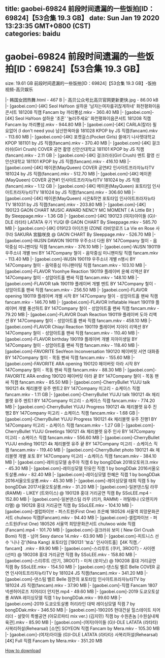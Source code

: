 
title: gaobei-69824 前段时间遗漏的一些饭拍[ID：69824]【53合集 19.3 GB】
date: Sun Jan 19 2020 13:23:35 GMT+0800 (CST)    
categories: baidu
---

# gaobei-69824 前段时间遗漏的一些饭拍[ID：69824]【53合集 19.3 GB】
size: 19.61 GB
 前段时间遗漏的一些饭拍[ID：69824]【53合集 19.3 GB】-饭拍视频-高贝娱乐
 
|- 韩国女团热舞.html - 467 B
|- 高贝公众号比高贝官网更新更快.jpg - 86.00 kB
|- [gaobei.com]-[4K] Seol HaYoon 설하윤 '남자는여자를귀찮게하네' 화천평화이음콘서트 181208 직캠 Fancam by 까리뽕삼.mkv - 360.40 MB
|- [gaobei.com]-[4K] Seol HaYoon 설하윤 '초혼' '눌러주세요' 화천평화이음콘서트 181208 직캠 Fancam by 까리뽕삼.mkv - 944.80 MB
|- [gaobei.com]-[4K] CARLA(칼라) 필요없어 (I don't need you) 남산한옥마을 181028 KPOP by JS 직캠(fancam).mkv - 113.60 MB
|- [gaobei.com]-[4K] 포켓걸스(Pocket Girls) 쓸애기 나사렛대학교 KPOP 181101 by JS 직캠(fancam).mkv - 370.40 MB
|- [gaobei.com]-[4K] 걸크러쉬(Girl Crush) COVER 공연 촬영 신안산대학교 181101 KPOP by JS 직캠(fancam).mkv - 2.11 GB
|- [gaobei.com]-[4K] 걸크러쉬(Girl Crush) 멘트 촬영 신안산대학교 181101 KPOP by JS 직캠(fancam).mkv - 416.10 MB
|- [gaobei.com]-[4K] 메이퀸(MayQueen) COVER 공연#2 인사아트프라자뉴타TV 181024 by JS 직캠(fancam).mkv - 512.70 MB
|- [gaobei.com]-[4K] 메이퀸(MayQueen) COVER 공연#1 인사아트프라자뉴타TV 181024 by JS 직캠(fancam).mkv - 1.12 GB
|- [gaobei.com]-[4K] 메이퀸(MayQueen) 포토타임 인사아트프라자뉴타TV 181024 by JS 직캠(fancam).mkv - 306.60 MB
|- [gaobei.com]-[4K] 메이퀸(MayQueen) 시은&하연 포토타임 인사아트프라자뉴타TV 181031 by JS 직캠(fancam).mkv - 203.80 MB
|- [gaobei.com]-[4K] 190123 GAON CHART MUSIC AWARD NENCY MC MOMENT ( A Little Bit ) By Sleeppage.mkv - 1.36 GB
|- [gaobei.com]-[4K] 190123 (여자)아이들 (G)I-DLE 라타타 LATATA 우기 YUQI @ GAON CHART By Sleeppage.mkv - 585.70 MB
|- [gaobei.com]-[4K] 019123 아이즈원 IZONE 라비앙로즈 La Vie en Rose 사쿠라 SAKURA 宮脇咲良 @ GAON CHART By Sleeppage.mkv - 526.70 MB
|- [gaobei.com]-WJSN DAWON 190119 우주소녀 다원 BY 147Company 철이 - 음악중심 미니팬미팅 직캠 fancam.mkv - 376.10 MB
|- [gaobei.com]-WJSN 190119 우주소녀 개별 tmi BY 147Company 철이 - 음악중심 미니팬미팅 직캠 fancam.mkv - 113.40 MB
|- [gaobei.com]-WJSN 190119 우주소녀 개별 n행시 BY 147Company 철이 - 음악중심 미니팬미팅 직캠 fancam.mkv - 103.10 MB
|- [gaobei.com]-FLAVOR Yoonhye Reaction 190119 플레이버 윤혜 리액션 BY 147Company 철이 - 성암아트홀 팬싸 직캠 fancam.mkv - 148.10 MB
|- [gaobei.com]-FLAVOR talk 190119 플레이버 개별 멘트 BY 147Company 철이 - 성암아트홀 팬싸 직캠 fancam.mkv - 256.50 MB
|- [gaobei.com]-FLAVOR opening 190119 플레이버 개별 시작 BY 147Company 철이 - 성암아트홀 팬싸 직캠 fancam.mkv - 146.70 MB
|- [gaobei.com]-FLAVOR Inflatable Heart 190119 플레이버 개별 풍선하트 BY 147Company 철이 - 성암아트홀 팬싸 직캠 fancam.mkv - 79.20 MB
|- [gaobei.com]-FLAVOR Doah Reaction 190119 플레이버 도아 리액션 BY 147Company 철이 - 성암아트홀 팬싸 직캠 fancam.mkv - 458.10 MB
|- [gaobei.com]-FLAVOR Chiayi Reaction 190119 플레이버 지아이 리액션 BY 147Company 철이 - 성암아트홀 팬싸 직캠 fancam.mkv - 110.40 MB
|- [gaobei.com]-FLAVOR birthday 190119 플레이버 개별 지아이생일 BY 147Company 철이 - 성암아트홀 팬싸 직캠 fancam.mkv - 118.40 MB
|- [gaobei.com]-FAVORITE SeoYeon Inconversation 190120 페이버릿 서연 대화중 BY 147Company 철이 - 목동 팬싸 직캠 fancam.mkv - 155.60 MB
|- [gaobei.com]-FAVORITE ARA opening 190120 페이버릿 아라 시작 BY 147Company 철이 - 목동 팬싸 직캠 fancam.mkv - 88.30 MB
|- [gaobei.com]-FAVORITE ARA ending 190120 페이버릿 아라 끝 BY 147Company 철이 - 목동 팬싸 직캠 fancam.mkv - 85.50 MB
|- [gaobei.com]-CherryBullet YUJU talk 190121 4k 체리블렛 유주 멘트2 BY 147Company 미고리 - 쇼케이스 직캠 fancam.mkv - 1.11 GB
|- [gaobei.com]-CherryBullet YUJU talk 190121 4k 체리블렛 유주 멘트1 BY 147Company 미고리 - 쇼케이스 직캠 fancam.mkv - 774.20 MB
|- [gaobei.com]-CherryBullet YUJU Progress 190121 4k 체리블렛 유주 진행2 BY 147Company 미고리 - 쇼케이스 직캠 fancam.mkv - 1.68 GB
|- [gaobei.com]-CherryBullet YUJU Progress 190121 4k 체리블렛 유주 진행1 BY 147Company 미고리 - 쇼케이스 직캠 fancam.mkv - 1.27 GB
|- [gaobei.com]-CherryBullet YUJU Greetings 190121 4k 체리블렛 유주 인사 BY 147Company 미고리 - 쇼케이스 직캠 fancam.mkv - 556.60 MB
|- [gaobei.com]-CherryBullet YUJU ending 190121 4k 체리블렛 유주 끝 BY 147Company 미고리 - 쇼케이스 직캠 fancam.mkv - 119.40 MB
|- [gaobei.com]-CherryBullet photo 190121 4k 체리블렛 개별 포토 BY 147Company 미고리 - 쇼케이스 직캠 fancam.mkv - 384.10 MB
|- [gaobei.com]-레이싱모델 송주아 직캠 6 by bongDDak 2018오토위크.mkv - 45.30 MB
|- [gaobei.com]-레이싱모델 민유린 직캠 1 by bongDDak 2016서울오토살롱.mkv - 82.40 MB
|- [gaobei.com]-레이싱모델 한혜은 직캠 1 by bongDDak 2016서울오토살롱.mkv - 45.30 MB
|- [gaobei.com]-레이싱모델 태희 직캠 5 by bongDDak 2017서울오토살롱.mkv - 31.20 MB
|- [gaobei.com]-일본댄스팀 라무 (RAMM) - LIKEY (트와이스) @ 190128 홍대 거리공연 직캠 By SSoLEE.mp4 - 152.80 MB
|- [gaobei.com]-일본댄스팀 라무 (리카, RAMM) - 까탈레나 (오렌지캬라멜) @ 190128 홍대 거리공연 직캠 By SSoLEE.mkv - 104.10 MB
|- [gaobei.com]-셀럽파이브 - 퍼스트원(First One) 조은혜 180526 서울역 희망문화콘서트 chulwoo 직캠(Fancam).mkv - 94.40 MB
|- [gaobei.com]-셀럽파이브 - 퍼스트원(First One) 180526 서울역 희망문화콘서트 chulwoo wide 직캠(Fancam).mp4 - 101.70 MB
|- [gaobei.com]-걸크러쉬 보미 ( New Girl Crush Bomi) 직캠 - 넘어   Sexy dance 14.mkv - 63.90 MB
|- [gaobei.com]-피트니스 선수 '니나 강'(Nina Kang) 포토타임 [190131 '보쇼' 인사아트홀]【4K 직캠／fancam】.mkv - 89.90 MB
|- [gaobei.com]-스리루트 (쿠키, 3ROOT) - 사이렌 (선미) @ 190208 홍대 거리공연 직캠 By SSoLEE.mkv - 158.80 MB
|- [gaobei.com]-스리루트 (안기, 3ROOT) - 미쳐 (포미닛) @ 190208 홍대 거리공연 직캠 By SSoLEE.mkv - 154.50 MB
|- [gaobei.com]-댄스팀 벨르 Belle COVER 공연 인사아트프라자뉴타TV by 181024 JS 직캠(fancam).mkv - 341.20 MB
|- [gaobei.com]-댄스팀 벨르 Belle 잠깐의 포토타임 인사아트프라자뉴타TV by 181024 JS 직캠(fancam).mkv - 37.90 MB
|- [gaobei.com]-직캠 Fancam 1807 넥센허어로즈 치어리더 안지현.mp4 - 49.60 MB
|- [gaobei.com]-2019 도쿄오토살롱 AIWA 레이싱모델 직캠 1 by bongDDak.mkv - 99.60 MB
|- [gaobei.com]-2019 도쿄오토살롱 허리라인 대박 레이싱모델 직캠 7 by bongDDak.mkv - 346.50 MB
|- [gaobei.com]-190205 현대건설 힐스테이트 치어리더 - 설맞이 특별공연 (아모르파티 mix ver.) (김지민) 직캠 by 수원촌놈 [수원실내체육관].mkv - 85.90 MB
|- [gaobei.com]-(여자)아이들 (G)I-DLE LATATA (라타타) 사복리허설(Rehearsal) [소연] SOYEON 직캠 Fancam by Mera.mkv - 105.30 MB
|- [gaobei.com]-(여자)아이들 (G)I-DLE LATATA (라타타) 사복리허설(Rehearsal) [4K] Full 직캠 Fancam by Mera.mkv - 351.20 MB

[How to download](https://bpcam.bemobtrk.com/go/2ceec3aa-1ca2-46d6-b9ff-aaa5c184517c?jno=48)
